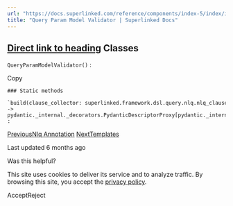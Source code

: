 ```yaml
---
url: "https://docs.superlinked.com/reference/components/index-5/index/index/query_param_model_validator"
title: "Query Param Model Validator | Superlinked Docs"
---
```


## [Direct link to heading](https://docs.superlinked.com/reference/components/index-5/index/index/query_param_model_validator\#classes)    Classes

`QueryParamModelValidator()` :

Copy

```inline-grid min-w-full grid-cols-[auto_1fr] [count-reset:line] print:whitespace-pre-wrap
### Static methods

`build(clause_collector: superlinked.framework.dsl.query.nlq.nlq_clause_collector.NLQClauseCollector) ‑> pydantic._internal._decorators.PydanticDescriptorProxy[pydantic._internal._decorators.ModelValidatorDecoratorInfo]`
:
```

[PreviousNlq Annotation](https://docs.superlinked.com/reference/components/index-5/index/index/nlq_annotation) [NextTemplates](https://docs.superlinked.com/reference/components/index-5/index/index/index)

Last updated 6 months ago

Was this helpful?

This site uses cookies to deliver its service and to analyze traffic. By browsing this site, you accept the [privacy policy](https://superlinked.com/policies/privacy-policy).

AcceptReject